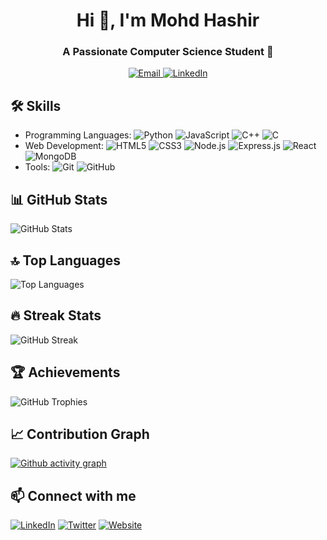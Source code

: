 <h1 align="center">Hi 👋, I'm Mohd Hashir</h1>
<h3 align="center">A Passionate Computer Science Student 🚀</h3>

<p align="center">
  <a href="mailto:esport.py.m45@gmail.com">
    <img src="https://img.shields.io/badge/Email-esport.py.m45@gmail.com-blue?logo=gmail" alt="Email" />
  </a>
  <a href="https://linkedin.com/in/mohd-hashir">
    <img src="https://img.shields.io/badge/LinkedIn-mohd_hashir-blue?logo=linkedin" alt="LinkedIn" />

  </a>
</p>



## 🛠 Skills
- Programming Languages: ![Python](https://img.shields.io/badge/Python-3776AB?style=for-the-badge&logo=python&logoColor=white) ![JavaScript](https://img.shields.io/badge/JavaScript-323330?style=for-the-badge&logo=javascript&logoColor=F7DF1E) ![C++](https://img.shields.io/badge/C++-00599C?style=for-the-badge&logo=c%2B%2B&logoColor=white) ![C](https://img.shields.io/badge/C-A8B9CC?style=for-the-badge&logo=c&logoColor=white)
- Web Development: ![HTML5](https://img.shields.io/badge/HTML5-E34F26?style=for-the-badge&logo=html5&logoColor=white) ![CSS3](https://img.shields.io/badge/CSS3-1572B6?style=for-the-badge&logo=css3&logoColor=white) ![Node.js](https://img.shields.io/badge/Node.js-339933?style=for-the-badge&logo=nodedotjs&logoColor=white) ![Express.js](https://img.shields.io/badge/Express.js-000000?style=for-the-badge&logo=express&logoColor=white) ![React](https://img.shields.io/badge/React-61DAFB?style=for-the-badge&logo=react&logoColor=white) ![MongoDB](https://img.shields.io/badge/MongoDB-47A248?style=for-the-badge&logo=mongodb&logoColor=white)
- Tools: ![Git](https://img.shields.io/badge/Git-F05032?style=for-the-badge&logo=git&logoColor=white) ![GitHub](https://img.shields.io/badge/GitHub-181717?style=for-the-badge&logo=github&logoColor=white)

## 📊 GitHub Stats
![GitHub Stats](https://github-readme-stats.vercel.app/api?username=hashir-mohd&show_icons=true&theme=radical)

## 🔝 Top Languages
![Top Languages](https://github-readme-stats.vercel.app/api/top-langs/?username=hashir-mohd&layout=compact&theme=radical&langs_count=8&hide=less,scss)

## 🔥 Streak Stats
![GitHub Streak](https://github-readme-streak-stats.herokuapp.com/?user=hashir-mohd&theme=radical)

## 🏆 Achievements
![GitHub Trophies](https://github-profile-trophy.vercel.app/?username=hashir-mohd&theme=radical)

## 📈 Contribution Graph
[![Github activity graph](https://github-readme-activity-graph.vercel.app/graph?username=hashir-mohd&theme=react-dark)](https://github.com/ashutosh00710/github-readme-activity-graph)

## 📫 Connect with me
[![LinkedIn](https://img.shields.io/badge/LinkedIn-0077B5?style=for-the-badge&logo=linkedin&logoColor=white)](https://linkedin.com/in/mohd-hashir)
[![Twitter](https://img.shields.io/badge/Twitter-1DA1F2?style=for-the-badge&logo=twitter&logoColor=white)](https://twitter.com/yourprofile)
[![Website](https://img.shields.io/badge/Website-000000?style=for-the-badge&logo=About.me&logoColor=white)](https://yourwebsite.com)
